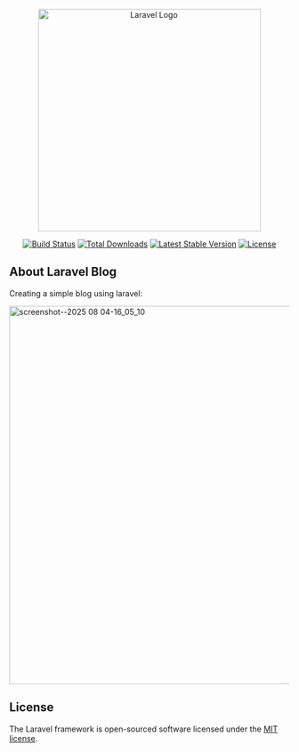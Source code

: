 <p align="center"><a href="https://laravel.com" target="_blank"><img src="https://raw.githubusercontent.com/laravel/art/master/logo-lockup/5%20SVG/2%20CMYK/1%20Full%20Color/laravel-logolockup-cmyk-red.svg" width="400" alt="Laravel Logo"></a></p>

<p align="center">
<a href="https://github.com/laravel/framework/actions"><img src="https://github.com/laravel/framework/workflows/tests/badge.svg" alt="Build Status"></a>
<a href="https://packagist.org/packages/laravel/framework"><img src="https://img.shields.io/packagist/dt/laravel/framework" alt="Total Downloads"></a>
<a href="https://packagist.org/packages/laravel/framework"><img src="https://img.shields.io/packagist/v/laravel/framework" alt="Latest Stable Version"></a>
<a href="https://packagist.org/packages/laravel/framework"><img src="https://img.shields.io/packagist/l/laravel/framework" alt="License"></a>
</p>

## About Laravel Blog

Creating a simple blog using laravel:

<img width="1591" height="680" alt="screenshot--2025 08 04-16_05_10" src="https://github.com/user-attachments/assets/ca0ad18a-b0c8-466c-90be-e5ff4f1a3a4e" style="border:1px solid #ddd border-radius:4px;" />


## License

The Laravel framework is open-sourced software licensed under the [MIT license](https://opensource.org/licenses/MIT).
